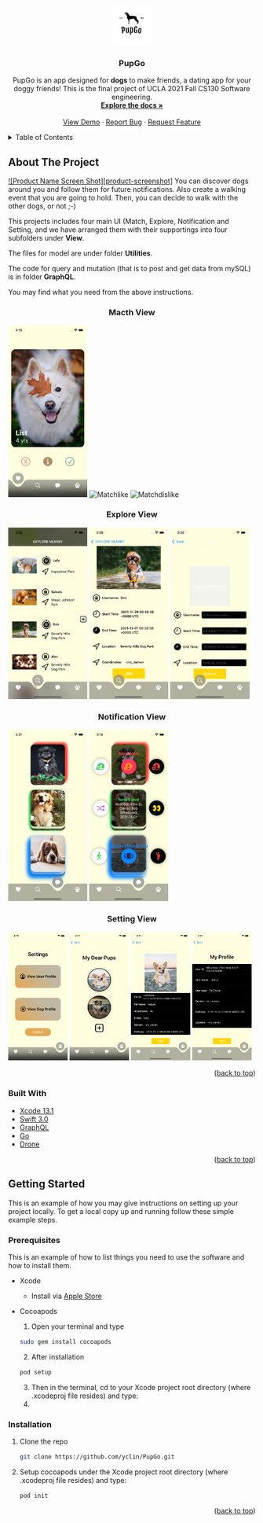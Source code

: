 <div id="top"></div>



<!-- PROJECT SHIELDS -->
<!--
*** I'm using markdown "reference style" links for readability.
*** Reference links are enclosed in brackets [ ] instead of parentheses ( ).
*** See the bottom of this document for the declaration of the reference variables
*** for contributors-url, forks-url, etc. This is an optional, concise syntax you may use.
*** https://www.markdownguide.org/basic-syntax/#reference-style-links
-->


<!-- PROJECT LOGO -->
<br />
<div align="center">
  <a href="https://github.com/yclin/PupGo/">
    <img src="https://github.com/yclin99/PupGo/blob/main/Images/PupGo_Logo.png" alt="Logo" width="80" height="80">
  </a>

<h3 align="center">PupGo</h3>

  <p align="center">
    PupGo is an app designed for <b> dogs </b> to make friends, a dating app for your doggy friends! 
      This is the final project of UCLA 2021 Fall CS130 Software engineering. 
    <br />
    <a href="https://github.com/github_username/repo_name"><strong>Explore the docs »</strong></a>
    <br />
    <br />
    <a href="https://www.youtube.com/watch?v=n6eFIJJhaWs&feature=youtu.be">View Demo</a>
    ·
    <a href="https://github.com/yclin/PupGo/issues">Report Bug</a>
    ·
    <a href="https://github.com/yclin/PupGo/issues">Request Feature</a>
  </p>
</div>



<!-- TABLE OF CONTENTS -->
<details>
  <summary>Table of Contents</summary>
  <ol>
    <li>
      <a href="#about-the-project">About The Project</a>
      <ul>
        <li><a href="#built-with">Built With</a></li>
      </ul>
    </li>
    <li>
      <a href="#getting-started">Getting Started</a>
      <ul>
        <li><a href="#prerequisites">Prerequisites</a></li>
        <li><a href="#installation">Installation</a></li>
      </ul>
    </li>
    <li><a href="#usage">Usage</a></li>
    <li><a href="#roadmap">Roadmap</a></li>
    <li><a href="#contributing">Contributing</a></li>
    <li><a href="#license">License</a></li>
    <li><a href="#contact">Contact</a></li>
    <li><a href="#acknowledgments">Acknowledgments</a></li>
  </ol>
</details>



<!-- ABOUT THE PROJECT -->
## About The Project

[![Product Name Screen Shot][product-screenshot]](https://example.com)
You can discover dogs around you and follow them for future notifications. Also create a walking event that you are going to hold. Then, you can decide to walk with the other dogs, or not ;-)

This projects includes four main UI (Match, Explore, Notification and Setting, and we have arranged them with their supportings into four subfolders under <b>View</b>.

The files for model are under folder <b>Utilities</b>.

The code for query and mutation (that is to post and get data from mySQL) is in folder <b>GraphQL</b>.

You may find what you need from the above instructions.
<h3 align="center">Macth View</h3>
<p float="left">
  <img src="https://github.com/yclin99/PupGo/blob/main/Images/MatchingMain.png" alt="Matchmain" width="32%">
  <img src="https://github.com/yclin99/PupGo/blob/main/Images/Matchingliked.PNG" alt="Matchlike" width="32%">
  <img src="https://github.com/yclin99/PupGo/blob/main/Images/MatchingDislike.PNG" alt="Matchdislike" width="32%">
</p>

<h3 align="center">Explore View</h3>
<p float="left">
  <img src="https://github.com/yclin99/PupGo/blob/main/Images/ExplorationMain.png" alt="Ex1" width="32%">
  <img src="https://github.com/yclin99/PupGo/blob/main/Images/ExplorationDetail.png" alt="EX2" width="32%">
  <img src="https://github.com/yclin99/PupGo/blob/main/Images/ExplorationNew.png" alt="EX3" width="32%">
</p>

<h3 align="center">Notification View</h3>
<p float="left">
  <img src="https://github.com/yclin99/PupGo/blob/main/Images/Notification1.png" alt="Not1" width="32%">
  <img src="https://github.com/yclin99/PupGo/blob/main/Images/notification2.PNG" alt="Not2" width="32%">
</p>

<h3 align="center">Setting View</h3>
<p float="left">
  <img src="https://github.com/yclin99/PupGo/blob/main/Images/SettingMain.png" alt="Set1" width="24%">
  <img src="https://github.com/yclin99/PupGo/blob/main/Images/SettingManage.png" alt="Set1" width="24%">
  <img src="https://github.com/yclin99/PupGo/blob/main/Images/SettingDog.png" alt="Set3" width="24%">
  <img src="https://github.com/yclin99/PupGo/blob/main/Images/SettingUser.png" alt="Set4" width="24%">
</p>
<p align="right">(<a href="#top">back to top</a>)</p>



### Built With

* [Xcode 13.1](https://nextjs.org/)
* [Swift 3.0](https://reactjs.org/)
* [GraphQL](https://vuejs.org/)
* [Go](https://angular.io/)
* [Drone](https://svelte.dev/)

<p align="right">(<a href="#top">back to top</a>)</p>



<!-- GETTING STARTED -->
## Getting Started

This is an example of how you may give instructions on setting up your project locally.
To get a local copy up and running follow these simple example steps.

### Prerequisites

This is an example of how to list things you need to use the software and how to install them.
* Xcode 
    * Install via [Apple Store](https://developer.apple.com/xcode/)
* Cocoapods

    1. Open your terminal and type
  ```sh
  sudo gem install cocoapods
  ```
    2. After installation
    ```sh
    pod setup
    ```
    
    3. Then in the terminal, cd to your Xcode project root directory (where  .xcodeproj file resides) and type:
    4. 

### Installation

1. Clone the repo
   ```sh
   git clone https://github.com/yclin/PupGo.git
   ```
2. Setup cocoapods under the Xcode project root directory (where  .xcodeproj file resides) and type:
   ```sh
   pod init
   ```

<p align="right">(<a href="#top">back to top</a>)</p>




